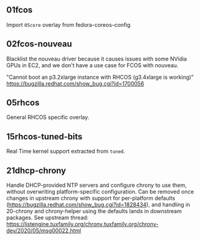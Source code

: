 01fcos
------

Import `05core` overlay from fedora-coreos-config

02fcos-nouveau
--------------

Blacklist the nouveau driver because it causes issues with some NVidia GPUs in
EC2, and we don't have a use case for FCOS with nouveau.

"Cannot boot an p3.2xlarge instance with RHCOS (g3.4xlarge is working)"
https://bugzilla.redhat.com/show_bug.cgi?id=1700056

05rhcos
-------

General RHCOS specific overlay.

15rhcos-tuned-bits
------------------

Real Time kernel support extracted from `tuned`.

21dhcp-chrony
-------------

Handle DHCP-provided NTP servers and configure chrony to use them,
without overwriting platform-specific configuration. Can be removed
once changes in upstream chrony with support for per-platform
defaults (https://bugzilla.redhat.com/show_bug.cgi?id=1828434),
and handling in 20-chrony and chrony-helper using the defaults
lands in downstream packages. See upstream thread:
https://listengine.tuxfamily.org/chrony.tuxfamily.org/chrony-dev/2020/05/msg00022.html
